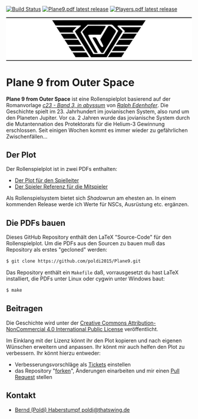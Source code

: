 [![Build Status](https://travis-ci.org/poldi2015/Plane9.svg?branch=master)](https://travis-ci.org/poldi2015/Plane9) [![Plane9.pdf latest release](https://img.shields.io/github/release/poldi2015/Plane9.svg?label=Plane9.pdf)](https://github.com/poldi2015/Plane9/releases/latest/download/Plane9.pdf) [![Players.pdf latest release](https://img.shields.io/github/release/poldi2015/Plane9.svg?label=Players.pdf)](https://github.com/poldi2015/Plane9/releases/latest/download/Players.pdf)

![Logo](images/logo_readme.png)


# Plane 9 from Outer Space

**Plane 9 from Outer Space** ist eine Rollenspielplot basierend auf der Romanvorlage *[c23 - Band 3, in abyssum](https://www.century23.de/index.php/buecher)* von *[Ralph  Edenhofer](https://www.century23.de/index.php/autor)*. Die Geschichte spielt im 23. Jahrhundert im jovianischen System, also rund um den Planeten Jupiter. Vor ca. 2 Jahren wurde das jovianische System durch die Mutantennation des Protektorats für die Helium-3 Gewinnung erschlossen. Seit einigen Wochen kommt es immer wieder zu gefährlichen Zwischenfällen...

## Der Plot

Der Rollenspielplot ist in zwei PDFs enthalten:

* [Der Plot für den Spielleiter](https://github.com/poldi2015/Plane9/releases/latest/download/Plane9.pdf)
* [Der Spieler Referenz für die Mitspieler](https://github.com/poldi2015/Plane9/releases/latest/download/Players.pdf)

Als Rollenspielsystem bietet sich *Shadowrun* am ehesten an. In einem kommenden Release werde ich Werte für NSCs, Ausrüstung etc. ergänzen.

## Die PDFs bauen

Dieses GitHub Repository enthält den LaTeX "Source-Code" für den Rollenspielplot. Um die PDFs aus den Sourcen zu bauen muß das Repository als erstes "gecloned" werden:

```bash
$ git clone https://github.com/poldi2015/Plane9.git
```

Das Repository enthält ein `Makefile` daß, vorrausgesetzt du hast LaTeX installiert, die PDFs unter Linux oder cygwin unter Windows baut:

```bash
$ make
```

## Beitragen

Die Geschichte wird unter der [Creative Commons Attribution-NonCommercial 4.0 International Public
License](LICENSE.txt) veröffentlicht.

Im Einklang mit der Lizenz könnt ihr den Plot kopieren und nach eigenen Wünschen erweitern und anpassen. Ihr könnt mir auch helfen den Plot zu verbessern. Ihr könnt hierzu entweder:

* Verbesserungsvorschläge als [Tickets](https://github.com/poldi2015/Plane9/issues) einstellen
* das Repository "[forken](https://help.github.com/en/articles/fork-a-repo)", Änderungen einarbeiten und mir einen [Pull Request](https://help.github.com/en/articles/creating-a-pull-request-from-a-fork) stellen

## Kontakt

* [Bernd (Poldi) Haberstumpf <poldi@thatswing.de>](mailto:poldi@thatswing.de)
